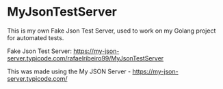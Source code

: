 # MyJsonTestServer
This is my own Fake Json Test Server, used to work on my Golang project for automated tests.

Fake Json Test Server: https://my-json-server.typicode.com/rafaelribeiro99/MyJsonTestServer

This was made using the My JSON Server - https://my-json-server.typicode.com/
